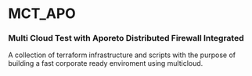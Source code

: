 # MCT_APO
### Multi Cloud Test with Aporeto Distributed Firewall Integrated
A collection of terraform infrastructure and scripts with the purpose of building a fast corporate ready enviroment using multicloud.
